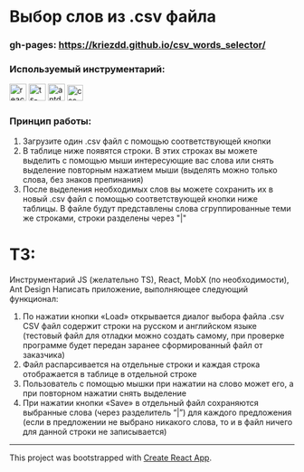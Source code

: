 # Выбор слов из .csv файла

### gh-pages: https://kriezdd.github.io/csv_words_selector/

### Используемый инструментарий:
<p>
  <img src="https://upload.wikimedia.org/wikipedia/commons/4/47/React.svg" alt="react-logo" width="30"/>
  <img src="https://upload.wikimedia.org/wikipedia/commons/4/4c/Typescript_logo_2020.svg" alt="ts-logo" width="30"/>
  <img src="https://static-00.iconduck.com/assets.00/ant-design-icon-512x512-xbdsnx83.png" alt="antd-logo" width="30"/>
  <img src="https://upload.wikimedia.org/wikipedia/commons/thumb/d/d5/CSS3_logo_and_wordmark.svg/640px-CSS3_logo_and_wordmark.svg.png" alt="css-logo" width="28"/> 
</p>

### Принцип работы:
1) Загрузите один .csv файл с помощью соответствующей кнопки
2) В таблице ниже появятся строки. В этих строках вы можете выделить с помощью мыши интересующие вас слова или снять выделение повторным нажатием мыши (выделять можно только слова, без знаков препинания)
3) После выделения необходимых слов вы можете сохранить их в новый .csv файл с помощью соответствующей кнопки ниже таблицы. В файле будут представлены слова сгруппированные теми же строками, строки разделены через "|" 

# ТЗ: 
Инструментарий JS (желательно TS), React, MobX (по необходимости), Ant Design
Написать приложение, выполняющее следующий функционал:
1) По нажатии кнопки «Load» открывается диалог выбора файла .csv
CSV файл содержит строки на русском и английском языке (тестовый файл для отладки
можно создать самому, при проверке программе будет передан заранее сформированный
файл от заказчика)
2) Файл распарсивается на отдельные строки и каждая строка отображается в таблице в
отдельной строке
3) Пользователь с помощью мышки при нажатии на слово может его, а при повторном
нажатии снять выделение
4) При нажатии кнопки «Save» в отдельный файл сохраняются выбранные слова (через
разделитель “|”) для каждого предложения (если в предложении не выбрано никакого
слова, то и в файл ничего для данной строки не записывается)

---

This project was bootstrapped with [Create React App](https://github.com/facebook/create-react-app).
